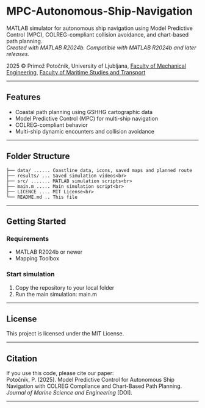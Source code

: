 # MPC-Autonomous-Ship-Navigation

MATLAB simulator for autonomous ship navigation using Model Predictive Control (MPC), COLREG-compliant collision avoidance, and chart-based path planning.<br>
_Created with MATLAB R2024b. Compatible with MATLAB R2024b and later releases._

2025 © Primož Potočnik, University of Ljubljana, 
[Faculty of Mechanical Engineering](https://www.fs.uni-lj.si/en), [Faculty of Maritime Studies and Transport](https://www.fpp.uni-lj.si/en)

---

## Features

- Coastal path planning using GSHHG cartographic data
- Model Predictive Control (MPC) for multi-ship navigation
- COLREG-compliant behavior
- Multi-ship dynamic encounters and collision avoidance

---

## Folder Structure

```
├── data/ ...... Coastline data, icons, saved maps and planned route
├── results/ ... Saved simulation videos<br>
├── src/ ....... MATLAB simulation scripts<br>
├── main.m ..... Main simulation script<br>
├── LICENCE .... MIT License<br>
└── README.md .. This file
```

---
## Getting Started

### Requirements
- MATLAB R2024b or newer
- Mapping Toolbox

### Start simulation
1. Copy the repository to your local folder
2. Run the main simulation: main.m

---
##  License

This project is licensed under the MIT License.

---
## Citation

If you use this code, please cite our paper:<br>
Potočnik, P. (2025). Model Predictive Control for Autonomous Ship Navigation with COLREG Compliance and Chart-Based Path Planning. _Journal of Marine Science and Engineering_ [DOI].

---
